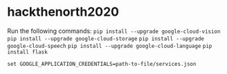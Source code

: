 # hackthenorth2020

Run the following commands:
`pip install --upgrade google-cloud-vision`
`pip install --upgrade google-cloud-storage`
`pip install --upgrade google-cloud-speech`
`pip install --upgrade google-cloud-language`
`pip install flask`

`set GOOGLE_APPLICATION_CREDENTIALS=path-to-file/services.json`